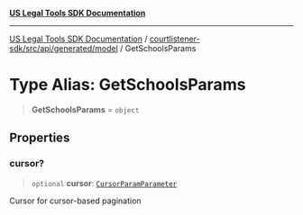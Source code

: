 [**US Legal Tools SDK Documentation**](../../../../../../README.md)

***

[US Legal Tools SDK Documentation](../../../../../../README.md) / [courtlistener-sdk/src/api/generated/model](../README.md) / GetSchoolsParams

# Type Alias: GetSchoolsParams

> **GetSchoolsParams** = `object`

## Properties

### cursor?

> `optional` **cursor**: [`CursorParamParameter`](CursorParamParameter.md)

Cursor for cursor-based pagination
